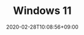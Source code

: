 ---
title: "Windows 11"
date: 2020-02-28T10:08:56+09:00
description: "O derradeiro Windows, a sério!"
draft: false
collapsible: true
weight: 1
---